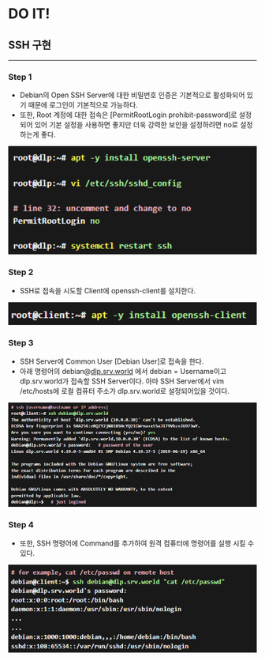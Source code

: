 # DO IT!

## SSH 구현

---

### Step 1

- Debian의 Open SSH Server에 대한 비밀번호 인증은 기본적으로 활성화되어 있기 때문에 로그인이 기본적으로 가능하다.
- 또한, Root 계정에 대한 접속은 [PermitRootLogin prohibit-password]로 설정되어 있어 기본 설정을 사용하면 좋지만 더욱 강력한 보안을 설정하려면 no로 설정하는게 좋다.

<img src="./Image/SSH1.png" alt="Alt123" width="600">

### Step 2

- SSH로 접속을 시도할 Client에 openssh-client를 설치한다.

<img src="./Image/SSH2.png" alt="Alt123" width="600">


### Step 3

- SSH Server에 Common User [Debian User]로 접속을 한다.
- 아래 명령어의 debian@[dlp.srv.world](http://dlp.srv.world) 에서 debian = Username이고 dlp.srv.world가 접속할 SSH Server이다. 아마 SSH Server에서 vim /etc/hosts에 로컬 컴퓨터 주소가 dlp.srv.world로 설정되어있을 것이다.

<img src="./Image/SSH3.png" alt="Alt123" width="600">


### Step 4

- 또한, SSH 명령어에 Command를 추가하여 원격 컴퓨터에 명령어를 실행 시킬 수 있다.

<img src="./Image/SSH4.png" alt="Alt123" width="600">

